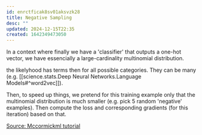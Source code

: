 ```yaml
---
id: enrctficak8sv01aksvzk28
title: Negative Sampling
desc: ""
updated: 2024-12-15T22:35
created: 1642349473050
---
```


In a context where finally we have a 'classifier' that outputs a one-hot vector, 
we have essencially a large-cardinality multinomial distribution.

the likelyhood has terms then for all possible categories. They can be many (e.g. [[science.stats.Deep Neural Networks.Language Models#^word2vec]]).

Then, to speed up things, we pretend for this training example only that the multinomial distribution
is much smaller (e.g. pick 5 random 'negative' examples).
Then compute the loss and corresponding gradients (for this iteration) based on that.

[Source: Mccormickml tutorial](http://mccormickml.com/2017/01/11/word2vec-tutorial-part-2-negative-sampling/#:~:text=Negative%20sampling%20addresses%20this%20by%20having%20each%20training,output%E2%80%9D%20of%20the%20network%20is%20a%20one-hot%20vector.)
